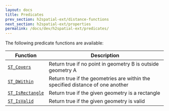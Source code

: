 ```yaml
---
layout: docs
title: Predicates
prev_section: h2spatial-ext/distance-functions
next_section: h2spatial-ext/properties
permalink: /docs/dev/h2spatial-ext/predicates/
---
```


The following predicate functions are available:

| Function | Description |
| - | - |
| [`ST_Covers`](../../ST_Covers) | Return true if no point in geometry B is outside geometry A |
| [`ST_DWithin`](../../ST_DWithin) | Return true if the geometries are within the specified distance of one another |
| [`ST_IsRectangle`](../../ST_IsRectangle) | Return true if the given geometry is a rectangle |
| [`ST_IsValid`](../../ST_IsValid) | Return true if the given geometry is valid |
